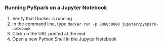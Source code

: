 ### Running PySpark on a Jupyter Notebook

1. Verify that Docker is running
2. In the command line, type `docker run -p 8888:8888 jupyter/pyspark-notebook`
3. Click on the URL printed at the end 
4. Open a new Python Shell in the Jupyter Notebook
